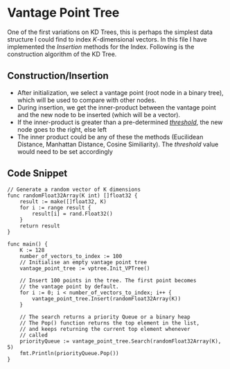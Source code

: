 # Vantage Point Tree

One of the first variations on KD Trees, this is perhaps the simplest data structure I could find to index *K*-dimensional vectors. In this file I have implemented the *Insertion* methods for the Index. Following is the construction algorithm of the KD Tree.

## Construction/Insertion

- After initialization, we select a vantage point (root node in a binary tree), which will be used to compare with other nodes.
- During insertion, we get the inner-product between the vantage point and the new node to be inserted (which will be a vector).
- If the inner-product is greater than a pre-determined <i><u>threshold</u></i>, the new node goes to the right, else left
- The inner product could be any of these the methods (Eucilidean Distance, Manhattan Distance, Cosine Similiarity). The <i>threshold</i> value would need to be set accordingly

## Code Snippet

```
// Generate a random vector of K dimensions
func randomFloat32Array(K int) []float32 {
	result := make([]float32, K)
	for i := range result {
		result[i] = rand.Float32()
	}
	return result
}

func main() {
	K := 128
	number_of_vectors_to_index := 100
	// Initialise an empty vantage point tree
	vantage_point_tree := vptree.Init_VPTree()

	// Insert 100 points in the tree. The first point becomes
	// the vantage point by default.
	for i := 0; i < number_of_vectors_to_index; i++ {
		vantage_point_tree.Insert(randomFloat32Array(K))
	}

	// The search returns a priority Queue or a binary heap
	// The Pop() function returns the top element in the list,
	// and keeps returning the current top element whenever
	// called
	priorityQueue := vantage_point_tree.Search(randomFloat32Array(K), 5)
	fmt.Println(priorityQueue.Pop())
}
```



 
